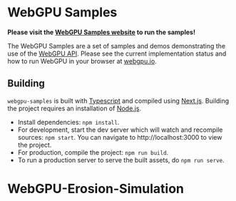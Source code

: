 # WebGPU Samples

**Please visit the [WebGPU Samples website](//webgpu.github.io/webgpu-samples/) to run the samples!**

The WebGPU Samples are a set of samples and demos
demonstrating the use of the [WebGPU API](//webgpu.dev). Please see the current
implementation status and how to run WebGPU in your browser at
[webgpu.io](//webgpu.io).

## Building
`webgpu-samples` is built with [Typescript](https://www.typescriptlang.org/)
and compiled using [Next.js](https://nextjs.org/). Building the project
requires an installation of [Node.js](https://nodejs.org/en/).

- Install dependencies: `npm install`.
- For development, start the dev server which will watch and recompile
  sources: `npm start`. You can navigate to http://localhost:3000 to view the project.
- For production, compile the project: `npm run build`.
- To run a production server to serve the built assets, do `npm run serve`.
# WebGPU-Erosion-Simulation
